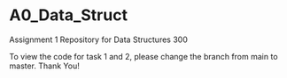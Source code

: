 # A0_Data_Struct
Assignment 1 Repository for Data Structures 300

To view the code for task 1 and 2, please change the branch from main to master. 
Thank You!

